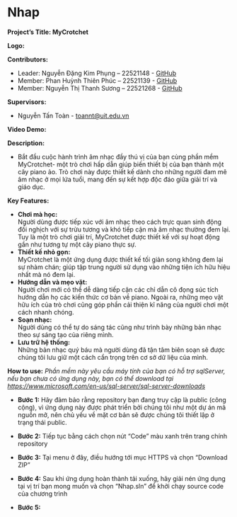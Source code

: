 # Nhap

**Project’s Title: MyCrotchet**


**Logo:** 


**Contributors:**
-	Leader: Nguyễn Đặng Kim Phụng – 22521148 - [GitHub](https://github.com/SBPhungNguyen)
-	Member: Phan Huỳnh Thiên Phúc – 22521139 - [GitHub](https://github.com/thienphuc1606)
-	Member: Nguyễn Thị Thanh Sương – 22521268 - [GitHub](https://github.com/nguyenthithanhsuong)

**Supervisors:**
- Nguyễn Tấn Toàn - toannt@uit.edu.vn

**Video Demo:**

**Description:**
- Bắt đầu cuộc hành trình âm nhạc đầy thú vị của bạn cùng phần mềm MyCrotchet- một trò chơi hấp dẫn giúp biến thiết bị của bạn thành một cây piano ảo. Trò chơi này được thiết kế dành cho những người đam mê âm nhạc ở mọi lứa tuổi, mang đến sự kết hợp độc đáo giữa giải trí và giáo dục.

**Key Features:**
-	**Chơi mà học:** <br>
Người dùng được tiếp xúc với âm nhạc theo cách trực quan sinh động đối nghịch với sự trừu tương và khó tiếp cận mà âm nhạc thường đem lại. Tuy là một trò chơi giải trí, MyCrotchet được thiết kế với sự hoạt động gần như tương tự một cây piano thực sự. <br>
-	**Thiết kế nhỏ gọn:** <br>
MyCrotchet là một ứng dụng được thiết kế tối giản song không đem lại sự nhàm chán; giúp tập trung người sử dụng vào những tiện ích hữu hiệu nhất mà nó đem lại. <br>
-	**Hướng dẫn và mẹo vặt:** <br>
Người chơi mới có thể dễ dàng tiếp cận các chỉ dẫn cô đọng súc tích hướng dẫn họ các kiến thức cơ bản về piano. Ngoài ra, những mẹo vặt hữu ích của trò chơi cũng góp phần cải thiện kĩ năng của người chơi một cách nhanh chóng. <br>
-	**Soạn nhạc:** <br>
Người dùng có thể tự do sáng tác cũng như trình bày những bản nhạc theo sự sáng tạo của riêng mình. <br>
-	**Lưu trữ hệ thống:** <br>
Những bản nhạc quý báu mà người dùng đã tận tâm biên soạn sẽ được chúng tôi lưu giữ một cách cẩn trọng trên cơ sở dữ liệu của mình. <br>

**How to use:**
*Phần mềm này yêu cầu máy tính của bạn có hỗ trợ sqlServer, nếu bạn chưa có ứng dụng  này, bạn có thể download tại https://www.microsoft.com/en-us/sql-server/sql-server-downloads* <br>
-	**Bước 1:** Hãy đảm bảo rằng repository bạn đang truy cập là public (công cộng), vì ứng dụng này được phát triển bởi chúng tôi như một dự án mã nguồn mở, nên chủ yếu về mặt cơ bản sẽ được chúng tôi thiết lập ở trạng thái public.

-	**Bước 2:** Tiếp tục bằng cách chọn nút “Code” màu xanh trên trang chính repository

-	**Bước 3:** Tại menu ở đây, điều hướng tới mục HTTPS và chọn “Download ZIP”

-	**Bước 4:** Sau khi ứng dụng hoàn thành tải xuống, hãy giải nén ứng dụng tại vị trí bạn mong muốn và chọn “Nhap.sln” để khởi chạy source code của chương trình

-	**Bước 5:**
